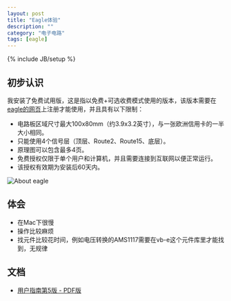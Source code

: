 ```yaml
---
layout: post
title: "Eagle体验"
description: ""
category: "电子电路"
tags: [eagle]
---
```

{% include JB/setup %}

## 初步认识

我安装了免费试用版，这是指以免费+可选收费模式使用的版本，该版本需要在[eagle的网页](http://www.element-14.com/eagle-freemium)上注册才能使用，并且具有以下限制：

* 电路板区域尺寸最大100x80mm（约3.9x3.2英寸），与一张欧洲信用卡的一半大小相同。
* 只能使用4个信号层（顶层、Route2、Route15、底层）。
* 原理图可以包含最多4页。
* 免费授权仅限于单个用户和计算机，并且需要连接到互联网以便正常运行。
* 该授权有效期为安装后60天内。

![About eagle](http://ww1.sinaimg.cn/large/a74eed94jw1e0gjm1wn3zj.jpg) 

## 体会

* 在Mac下很慢
* 操作比较麻烦
* 找元件比较花时间，例如电压转换的AMS1117需要在vb-e这个元件库里才能找到，无规律

## 文档

* [用户指南第5版 - PDF版](http://eagle.timll.com/down/manual/EAGLE_UserGuide.pdf)
